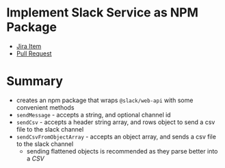 # Implement Slack Service as NPM Package

* [Jira Item](https://rri-it.atlassian.net/browse/RS-1765)
* [Pull Request](https://github.com/rri-dev/rri-core-api-v3/pull/1)

# Summary

* creates an npm package that wraps `@slack/web-api` with some convenient methods
* `sendMessage` - accepts a string, and optional channel id
* `sendCsv` - accepts a header string array, and rows object to send a csv file to the slack channel
* `sendCsvFromObjectArray` - accepts an object array, and sends a csv file to the slack channel
    - sending flattened objects is recommended as they parse better into a _CSV_